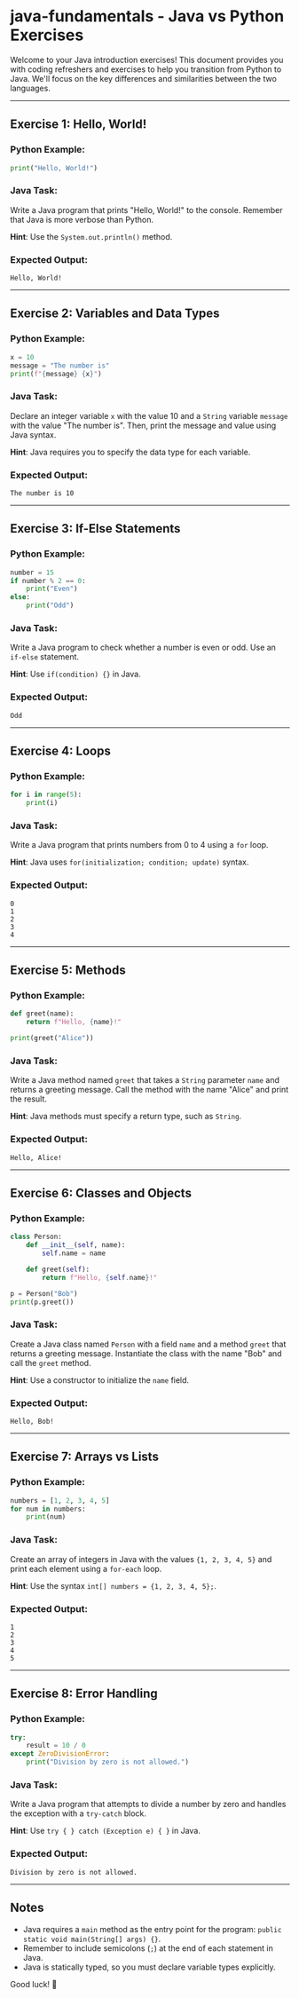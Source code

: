 # java-fundamentals - Java vs Python Exercises

Welcome to your Java introduction exercises! This document provides you with coding refreshers and exercises to help you transition from Python to Java. We'll focus on the key differences and similarities between the two languages.

---

## Exercise 1: Hello, World!

### Python Example:
```python
print("Hello, World!")
```

### Java Task:
Write a Java program that prints "Hello, World!" to the console. Remember that Java is more verbose than Python.

**Hint**: Use the `System.out.println()` method.

### Expected Output:
```
Hello, World!
```

---

## Exercise 2: Variables and Data Types

### Python Example:
```python
x = 10
message = "The number is"
print(f"{message} {x}")
```

### Java Task:
Declare an integer variable `x` with the value 10 and a `String` variable `message` with the value "The number is". Then, print the message and value using Java syntax.

**Hint**: Java requires you to specify the data type for each variable.

### Expected Output:
```
The number is 10
```

---

## Exercise 3: If-Else Statements

### Python Example:
```python
number = 15
if number % 2 == 0:
    print("Even")
else:
    print("Odd")
```

### Java Task:
Write a Java program to check whether a number is even or odd. Use an `if-else` statement.

**Hint**: Use `if(condition) {}` in Java.

### Expected Output:
```
Odd
```

---

## Exercise 4: Loops

### Python Example:
```python
for i in range(5):
    print(i)
```

### Java Task:
Write a Java program that prints numbers from 0 to 4 using a `for` loop.

**Hint**: Java uses `for(initialization; condition; update)` syntax.

### Expected Output:
```
0
1
2
3
4
```

---

## Exercise 5: Methods

### Python Example:
```python
def greet(name):
    return f"Hello, {name}!"

print(greet("Alice"))
```

### Java Task:
Write a Java method named `greet` that takes a `String` parameter `name` and returns a greeting message. Call the method with the name "Alice" and print the result.

**Hint**: Java methods must specify a return type, such as `String`.

### Expected Output:
```
Hello, Alice!
```

---

## Exercise 6: Classes and Objects

### Python Example:
```python
class Person:
    def __init__(self, name):
        self.name = name

    def greet(self):
        return f"Hello, {self.name}!"

p = Person("Bob")
print(p.greet())
```

### Java Task:
Create a Java class named `Person` with a field `name` and a method `greet` that returns a greeting message. Instantiate the class with the name "Bob" and call the `greet` method.

**Hint**: Use a constructor to initialize the `name` field.

### Expected Output:
```
Hello, Bob!
```

---

## Exercise 7: Arrays vs Lists

### Python Example:
```python
numbers = [1, 2, 3, 4, 5]
for num in numbers:
    print(num)
```

### Java Task:
Create an array of integers in Java with the values `{1, 2, 3, 4, 5}` and print each element using a `for-each` loop.

**Hint**: Use the syntax `int[] numbers = {1, 2, 3, 4, 5};`.

### Expected Output:
```
1
2
3
4
5
```

---

## Exercise 8: Error Handling

### Python Example:
```python
try:
    result = 10 / 0
except ZeroDivisionError:
    print("Division by zero is not allowed.")
```

### Java Task:
Write a Java program that attempts to divide a number by zero and handles the exception with a `try-catch` block.

**Hint**: Use `try { } catch (Exception e) { }` in Java.

### Expected Output:
```
Division by zero is not allowed.
```

---

## Notes
- Java requires a `main` method as the entry point for the program: `public static void main(String[] args) {}`.
- Remember to include semicolons (`;`) at the end of each statement in Java.
- Java is statically typed, so you must declare variable types explicitly.

Good luck! 🚀

